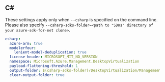 
## C#

These settings apply only when `--csharp` is specified on the command line.
Please also specify `--csharp-sdks-folder=<path to "SDKs" directory of your azure-sdk-for-net clone>`.

``` yaml $(csharp)
csharp:
  azure-arm: true
  modelerfour:
    lenient-model-deduplication: true
  license-header: MICROSOFT_MIT_NO_VERSION
  namespace: Microsoft.Azure.Management.DesktopVirtualization
  payload-flattening-threshold: 1
  output-folder: $(csharp-sdks-folder)/DesktopVirtualization/Management.DesktopVirtualization/Generated
  clear-output-folder: true
```
